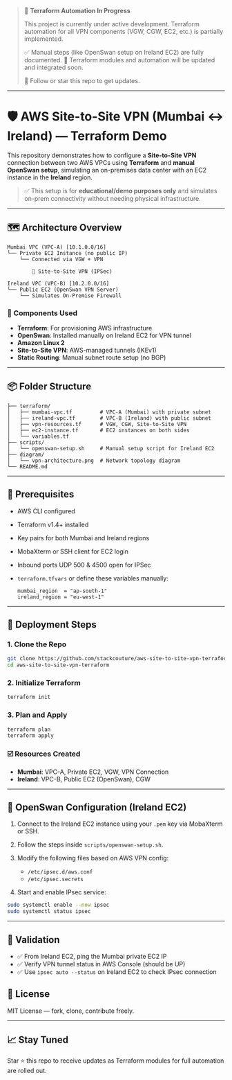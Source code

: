 > 🚧 **Terraform Automation In Progress**
>
> This project is currently under active development.
> Terraform automation for all VPN components (VGW, CGW, EC2, etc.) is partially implemented.
>
> ✅ Manual steps (like OpenSwan setup on Ireland EC2) are fully documented.
> 🔄 Terraform modules and automation will be updated and integrated soon.
>
> 📌 Follow or star this repo to get updates.

---

# 🛡️ AWS Site-to-Site VPN (Mumbai ↔ Ireland) — Terraform Demo

This repository demonstrates how to configure a **Site-to-Site VPN** connection between two AWS VPCs using **Terraform** and **manual OpenSwan setup**, simulating an on-premises data center with an EC2 instance in the **Ireland** region.

> ✅ This setup is for **educational/demo purposes only** and simulates on-prem connectivity without needing physical infrastructure.

---

## 🗺️ Architecture Overview

```text
Mumbai VPC (VPC-A) [10.1.0.0/16]
└── Private EC2 Instance (no public IP)
    └── Connected via VGW + VPN

        🔗 Site-to-Site VPN (IPSec)

Ireland VPC (VPC-B) [10.2.0.0/16]
└── Public EC2 (OpenSwan VPN Server)
    └── Simulates On-Premise Firewall
```

### 🧰 Components Used

* **Terraform**: For provisioning AWS infrastructure
* **OpenSwan**: Installed manually on Ireland EC2 for VPN tunnel
* **Amazon Linux 2**
* **Site-to-Site VPN**: AWS-managed tunnels (IKEv1)
* **Static Routing**: Manual subnet route setup (no BGP)

---

## 📦 Folder Structure

```
├── terraform/
│   ├── mumbai-vpc.tf         # VPC-A (Mumbai) with private subnet
│   ├── ireland-vpc.tf        # VPC-B (Ireland) with public subnet
│   ├── vpn-resources.tf      # VGW, CGW, Site-to-Site VPN
│   ├── ec2-instance.tf       # EC2 instances on both sides
│   └── variables.tf
├── scripts/
│   └── openswan-setup.sh     # Manual setup script for Ireland EC2
├── diagram/
│   └── vpn-architecture.png  # Network topology diagram
└── README.md
```

---

## 🧾 Prerequisites

* AWS CLI configured
* Terraform v1.4+ installed
* Key pairs for both Mumbai and Ireland regions
* MobaXterm or SSH client for EC2 login
* Inbound ports UDP 500 & 4500 open for IPSec
* `terraform.tfvars` or define these variables manually:

  ```hcl
  mumbai_region  = "ap-south-1"
  ireland_region = "eu-west-1"
  ```

---

## 🚀 Deployment Steps

### 1. Clone the Repo

```bash
git clone https://github.com/stackcouture/aws-site-to-site-vpn-terraform.git
cd aws-site-to-site-vpn-terraform
```

### 2. Initialize Terraform

```bash
terraform init
```

### 3. Plan and Apply

```bash
terraform plan
terraform apply
```

### ☑️ Resources Created

* **Mumbai**: VPC-A, Private EC2, VGW, VPN Connection
* **Ireland**: VPC-B, Public EC2 (OpenSwan), CGW

---

## 🔧 OpenSwan Configuration (Ireland EC2)

1. Connect to the Ireland EC2 instance using your `.pem` key via MobaXterm or SSH.
2. Follow the steps inside `scripts/openswan-setup.sh`.
3. Modify the following files based on AWS VPN config:

   * `/etc/ipsec.d/aws.conf`
   * `/etc/ipsec.secrets`
4. Start and enable IPsec service:

```bash
sudo systemctl enable --now ipsec
sudo systemctl status ipsec
```

---

## 🧪 Validation

* ✅ From Ireland EC2, ping the Mumbai private EC2 IP
* ✅ Verify VPN tunnel status in AWS Console (should be UP)
* ✅ Use `ipsec auto --status` on Ireland EC2 to check IPsec connection



## 📜 License

MIT License — fork, clone, contribute freely.

---

## 📈 Stay Tuned

Star ⭐ this repo to receive updates as Terraform modules for full automation are rolled out.
